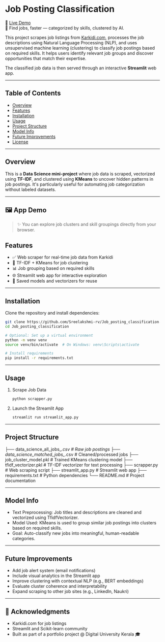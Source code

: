 # Job Posting Classification

🚀 [Live Demo](https://jobpostingclassification-7augcb2gyc8tkfhq9qzjvw.streamlit.app/)  
🎯 Find jobs, faster — categorized by skills, clustered by AI.

This project scrapes job listings from [Karkidi.com](https://www.karkidi.com/), processes the job descriptions using Natural Language Processing (NLP), and uses unsupervised machine learning (clustering) to classify job postings based on required skills. It helps users identify relevant job groups and discover opportunities that match their expertise.

The classified job data is then served through an interactive **Streamlit** web app.

---

## Table of Contents

- [Overview](#-overview)
- [Features](#-features)
- [Installation](#-installation)
- [Usage](#-usage)
- [Project Structure](#-project-structure)
- [Model Info](#-model-info)
- [Future Improvements](#-future-improvements)
- [License](#-license)

---

## Overview

This is a **Data Science mini-project** where job data is scraped, vectorized using **TF-IDF**, and clustered using **KMeans** to uncover hidden patterns in job postings. It's particularly useful for automating job categorization without labeled datasets.

---

## 🖼️ App Demo



> ✨ You can explore job clusters and skill groupings directly from your browser.

## Features

- ✅ Web scraper for real-time job data from Karkidi
- 🧠 TF-IDF + KMeans for job clustering
- 📊 Job grouping based on required skills
- 🌐 Streamlit web app for interactive exploration
- 📁 Saved models and vectorizers for reuse

---

## Installation

Clone the repository and install dependencies:

``` bash
git clone https://github.com/Sreelakshmi-rv/Job_posting_classification.git
cd Job_posting_classification

# Optional: Set up a virtual environment
python -m venv venv
source venv/bin/activate  # On Windows: venv\Scripts\activate

# Install requirements
pip install -r requirements.txt
```
---

## Usage

1. Scrape Job Data
   ``` bash
   python scrapper.py
   ```
2. Launch the Streamlit App
   ``` bash
   streamlit run streamlit_app.py
   ```

---

## Project Structure

├── data_science_all_jobs_*.csv         # Raw job postings
├── data_science_matched_jobs_*.csv     # Cleaned/processed jobs
├── job_cluster_model.pkl               # Trained KMeans clustering model
├── tfidf_vectorizer.pkl                # TF-IDF vectorizer for text processing
├── scrapper.py                         # Web scraping script
├── streamlit_app.py                    # Streamlit web app
├── requirements.txt                    # Python dependencies
└── README.md                           # Project documentation

---

## Model Info

- Text Preprocessing: Job titles and descriptions are cleaned and vectorized using TfidfVectorizer.
- Model Used: KMeans is used to group similar job postings into clusters based on required skills.
- Goal: Auto-classify new jobs into meaningful, human-readable categories.

---

## Future Improvements

- Add job alert system (email notifications)
- Include visual analytics in the Streamlit app
- Improve clustering with contextual NLP (e.g., BERT embeddings)
- Evaluate cluster coherence and interpretability
- Expand scraping to other job sites (e.g., LinkedIn, Naukri)

---

## 🙌 Acknowledgments

- Karkidi.com for job listings
- Streamlit and Scikit-learn community
- Built as part of a portfolio project @ Digital University Kerala 🎓

